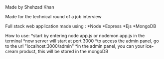Made by Shehzad Khan

Made for the technical round of a job interview

Full stack web application made using :
    *Node
    *Express
    *Ejs
    *MongoDB

How to use: 
    *start by entering node app.js or nodemon app.js in the terminal
    *now server will start at port 3000
    *to access the admin panel, go to the url "localhost:3000/admin"
    *in the admin panel, you can your ice-cream product, this will be stored in the mongoDB 
